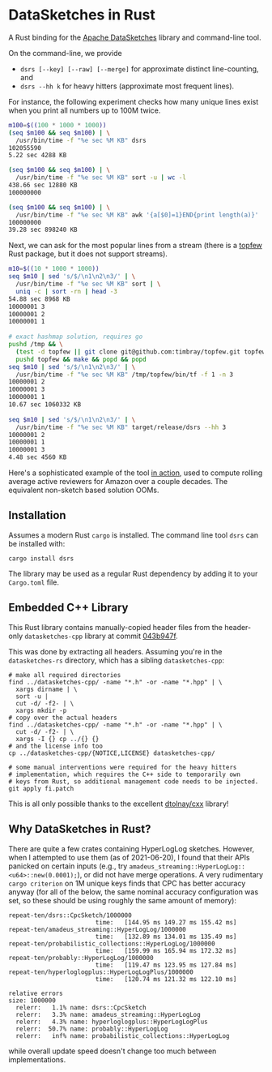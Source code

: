 # DataSketches in Rust

A Rust binding for the [Apache DataSketches](https://datasketches.apache.org/) library and command-line tool.

On the command-line, we provide

  - `dsrs [--key] [--raw] [--merge]` for approximate distinct line-counting, and
  - `dsrs --hh k` for heavy hitters (approximate most frequent lines).

For instance, the following experiment checks how many unique lines exist when you print all numbers up to 100M twice.

```bash
m100=$((100 * 1000 * 1000))
(seq $m100 && seq $m100) | \
  /usr/bin/time -f "%e sec %M KB" dsrs
102055590
5.22 sec 4288 KB

(seq $m100 && seq $m100) | \
  /usr/bin/time -f "%e sec %M KB" sort -u | wc -l
438.66 sec 12880 KB
100000000

(seq $m100 && seq $m100) | \
  /usr/bin/time -f "%e sec %M KB" awk '{a[$0]=1}END{print length(a)}'
100000000
39.28 sec 898240 KB
```

Next, we can ask for the most popular lines from a stream (there is a [topfew](https://github.com/djc/topfew-rs) Rust package, but it does not support streams).

```bash
m10=$((10 * 1000 * 1000))
seq $m10 | sed 's/$/\n1\n2\n3/' | \
  /usr/bin/time -f "%e sec %M KB" sort | \
  uniq -c | sort -rn | head -3
54.88 sec 8968 KB
10000001 3
10000001 2
10000001 1
  
# exact hashmap solution, requires go
pushd /tmp && \
  (test -d topfew || git clone git@github.com:timbray/topfew.git topfew) && \
  pushd topfew && make && popd && popd
seq $m10 | sed 's/$/\n1\n2\n3/' | \
  /usr/bin/time -f "%e sec %M KB" /tmp/topfew/bin/tf -f 1 -n 3
10000001 2
10000001 3
10000001 1
10.67 sec 1060332 KB
  
seq $m10 | sed 's/$/\n1\n2\n3/' | \
  /usr/bin/time -f "%e sec %M KB" target/release/dsrs --hh 3
10000001 2
10000001 1
10000001 3
4.48 sec 4560 KB
```

Here's a sophisticated example of the tool [in action](https://vladfeinberg.com/2021/06/29/amazon-reviewers-with-sketches.html), used to compute rolling average active reviewers for Amazon over a couple decades. The equivalent non-sketch based solution OOMs.

## Installation

Assumes a modern Rust `cargo` is installed. The command line tool `dsrs` can be installed with:

```
cargo install dsrs
```

The library may be used as a regular Rust dependency by adding it to your `Cargo.toml` file.

## Embedded C++ Library

This Rust library contains manually-copied header files from the header-only `datasketches-cpp` library at commit [043b947f](https://github.com/apache/datasketches-cpp/tree/043b947fe5b1f9b82527deb0eea4da32f5764f6c).

This was done by extracting all headers. Assuming you're in the `datasketches-rs` directory, which has a sibling `datasketches-cpp`:

```
# make all required directories
find ../datasketches-cpp/ -name "*.h" -or -name "*.hpp" | \
  xargs dirname | \
  sort -u |
  cut -d/ -f2- | \
  xargs mkdir -p
# copy over the actual headers
find ../datasketches-cpp/ -name "*.h" -or -name "*.hpp" | \
  cut -d/ -f2- | \
  xargs -I {} cp ../{} {}
# and the license info too
cp ../datasketches-cpp/{NOTICE,LICENSE} datasketches-cpp/

# some manual interventions were required for the heavy hitters
# implementation, which requires the C++ side to temporarily own
# keys from Rust, so additional management code needs to be injected.
git apply fi.patch
```

This is all only possible thanks to the excellent [dtolnay/cxx](https://github.com/dtolnay/cxx) library!

## Why DataSketches in Rust?

There are quite a few crates containing HyperLogLog sketches. However, when I attempted to use them (as of 2021-06-20), I found that their APIs panicked on certain inputs (e.g., try `amadeus_streaming::HyperLogLog::<u64>::new(0.0001);`), or did not have merge operations. A very rudimentary `cargo criterion` on 1M unique keys finds that CPC has better accuracy anyway (for all of the below, the same nominal accuracy configuration was set, so these should be using roughly the same amount of memory):

```
repeat-ten/dsrs::CpcSketch/1000000
                        time:   [144.95 ms 149.27 ms 155.42 ms]
repeat-ten/amadeus_streaming::HyperLogLog/1000000
                        time:   [132.89 ms 134.01 ms 135.49 ms]
repeat-ten/probabilistic_collections::HyperLogLog/1000000
                        time:   [159.99 ms 165.94 ms 172.32 ms]
repeat-ten/probably::HyperLogLog/1000000
                        time:   [119.47 ms 123.95 ms 127.84 ms]
repeat-ten/hyperloglogplus::HyperLogLogPlus/1000000
                        time:   [120.74 ms 121.32 ms 122.10 ms]

relative errors
size: 1000000
  relerr:   1.1% name: dsrs::CpcSketch
  relerr:   3.3% name: amadeus_streaming::HyperLogLog
  relerr:   4.3% name: hyperloglogplus::HyperLogLogPlus
  relerr:  50.7% name: probably::HyperLogLog
  relerr:   inf% name: probabilistic_collections::HyperLogLog
```

while overall update speed doesn't change too much between implementations.
